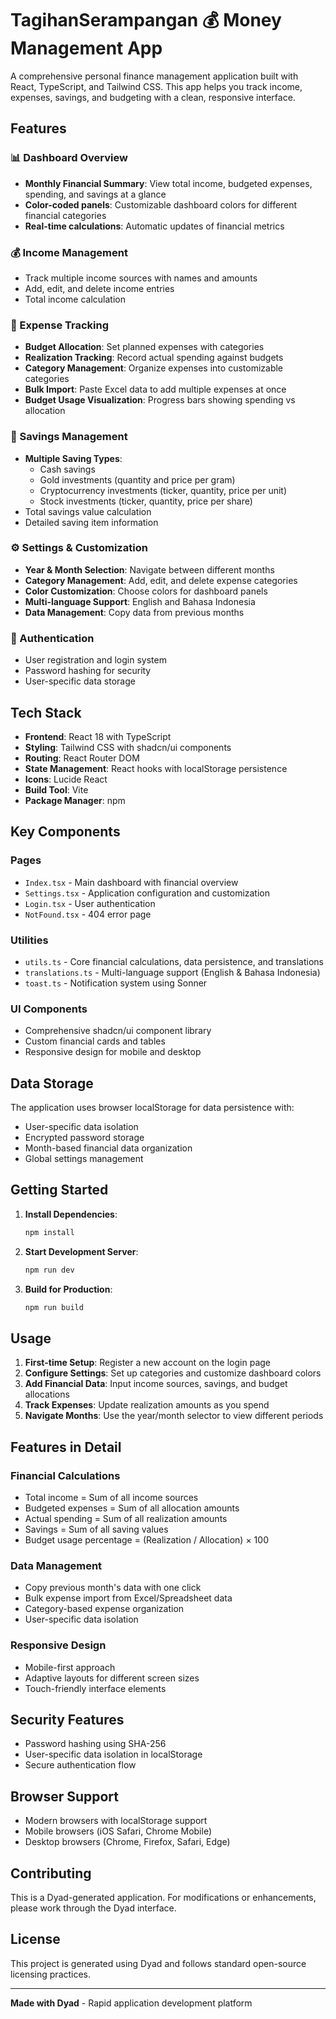 # TagihanSerampangan 💰 Money Management App

A comprehensive personal finance management application built with React, TypeScript, and Tailwind CSS. This app helps you track income, expenses, savings, and budgeting with a clean, responsive interface.

## Features

### 📊 Dashboard Overview
- **Monthly Financial Summary**: View total income, budgeted expenses, spending, and savings at a glance
- **Color-coded panels**: Customizable dashboard colors for different financial categories
- **Real-time calculations**: Automatic updates of financial metrics

### 💰 Income Management
- Track multiple income sources with names and amounts
- Add, edit, and delete income entries
- Total income calculation

### 💸 Expense Tracking
- **Budget Allocation**: Set planned expenses with categories
- **Realization Tracking**: Record actual spending against budgets
- **Category Management**: Organize expenses into customizable categories
- **Bulk Import**: Paste Excel data to add multiple expenses at once
- **Budget Usage Visualization**: Progress bars showing spending vs allocation

### 💎 Savings Management
- **Multiple Saving Types**:
  - Cash savings
  - Gold investments (quantity and price per gram)
  - Cryptocurrency investments (ticker, quantity, price per unit)
  - Stock investments (ticker, quantity, price per share)
- Total savings value calculation
- Detailed saving item information

### ⚙️ Settings & Customization
- **Year & Month Selection**: Navigate between different months
- **Category Management**: Add, edit, and delete expense categories
- **Color Customization**: Choose colors for dashboard panels
- **Multi-language Support**: English and Bahasa Indonesia
- **Data Management**: Copy data from previous months

### 🔐 Authentication
- User registration and login system
- Password hashing for security
- User-specific data storage

## Tech Stack

- **Frontend**: React 18 with TypeScript
- **Styling**: Tailwind CSS with shadcn/ui components
- **Routing**: React Router DOM
- **State Management**: React hooks with localStorage persistence
- **Icons**: Lucide React
- **Build Tool**: Vite
- **Package Manager**: npm

## Key Components

### Pages
- `Index.tsx` - Main dashboard with financial overview
- `Settings.tsx` - Application configuration and customization
- `Login.tsx` - User authentication
- `NotFound.tsx` - 404 error page

### Utilities
- `utils.ts` - Core financial calculations, data persistence, and translations
- `translations.ts` - Multi-language support (English & Bahasa Indonesia)
- `toast.ts` - Notification system using Sonner

### UI Components
- Comprehensive shadcn/ui component library
- Custom financial cards and tables
- Responsive design for mobile and desktop

## Data Storage

The application uses browser localStorage for data persistence with:
- User-specific data isolation
- Encrypted password storage
- Month-based financial data organization
- Global settings management

## Getting Started

1. **Install Dependencies**:
   ```bash
   npm install
   ```

2. **Start Development Server**:
   ```bash
   npm run dev
   ```

3. **Build for Production**:
   ```bash
   npm run build
   ```

## Usage

1. **First-time Setup**: Register a new account on the login page
2. **Configure Settings**: Set up categories and customize dashboard colors
3. **Add Financial Data**: Input income sources, savings, and budget allocations
4. **Track Expenses**: Update realization amounts as you spend
5. **Navigate Months**: Use the year/month selector to view different periods

## Features in Detail

### Financial Calculations
- Total income = Sum of all income sources
- Budgeted expenses = Sum of all allocation amounts
- Actual spending = Sum of all realization amounts
- Savings = Sum of all saving values
- Budget usage percentage = (Realization / Allocation) × 100

### Data Management
- Copy previous month's data with one click
- Bulk expense import from Excel/Spreadsheet data
- Category-based expense organization
- User-specific data isolation

### Responsive Design
- Mobile-first approach
- Adaptive layouts for different screen sizes
- Touch-friendly interface elements

## Security Features

- Password hashing using SHA-256
- User-specific data isolation in localStorage
- Secure authentication flow

## Browser Support

- Modern browsers with localStorage support
- Mobile browsers (iOS Safari, Chrome Mobile)
- Desktop browsers (Chrome, Firefox, Safari, Edge)

## Contributing

This is a Dyad-generated application. For modifications or enhancements, please work through the Dyad interface.

## License

This project is generated using Dyad and follows standard open-source licensing practices.

---

**Made with Dyad** - Rapid application development platform